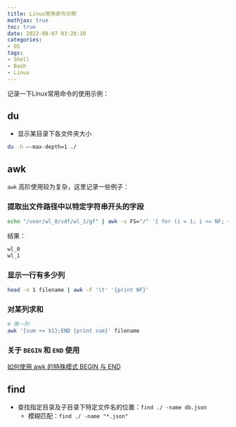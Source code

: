 ```yaml
---
title: Linux常用命令示例
mathjax: true
toc: true
date: 2022-08-07 03:20:10
categories:
- OS
tags:
- Shell
- Bash
- Linux
---
```

记录一下Linux常用命令的使用示例：

<!--more-->

## du
- 显示某目录下各文件夹大小
```bash
du -h –-max-depth=1 ./
```

## awk

`awk` 高阶使用较为复杂，这里记录一些例子：

### 提取出文件路径中以特定字符串开头的字段
```bash
echo "/user/wl_0/sdf/wl_1/gf" | awk -v FS="/" '{ for (i = 1; i <= NF; ++i) {if ( $i ~ /^wl/ ) print $i} }'
```
结果：
```bash
wl_0
wl_1
```

### 显示一行有多少列
```bash
head -n 1 filename | awk -F '\t' '{print NF}'
```

### 对某列求和
```bash
# 第一列
awk '{sum += $1};END {print sum}' filename
```

### 关于 `BEGIN` 和 `END` 使用
[如何使用 awk 的特殊模式 BEGIN 与 END](https://www.linuxprobe.com/awk-begin-end.html)

## find
- 查找指定目录及子目录下特定文件名的位置：`find ./ -name db.json`
  - 模糊匹配：`find ./ -name "*.json"`
